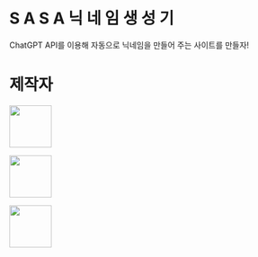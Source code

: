 # S A S A 닉 네 임 생 성 기

ChatGPT API를 이용해 자동으로 닉네임을 만들어 주는 사이트를 만들자!

# 제작자

<a href="https://www.github.com/Kerasss"><a href="https://www.github.com/gradualdev"><img src="https://github.com/sorohue/images/blob/main/%EA%B7%A0%EB%A1%9C%ED%88%AC.gif" width=75></a>

<a href="https://www.github.com/sorohue"><img src="https://github.com/sorohue/images/blob/main/%EC%B0%8C%EA%B7%B8%EB%9F%AC%EC%A7%84%EC%95%88%EA%B4%91%EC%95%A0%EC%98%B9%EC%9D%B4.png" width=75></a>

<a href="https://www.github.com/gradualdev"><img src="https://github.com/sorohue/images/blob/main/%E3%85%97%EC%A4%80%EC%88%98%ED%99%95%EB%8C%80.png" width=75> </a>

